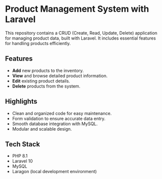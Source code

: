 # Product Management System with Laravel  

This repository contains a CRUD (Create, Read, Update, Delete) application for managing product data, built with Laravel. It includes essential features for handling products efficiently.  

## Features  
- **Add** new products to the inventory.  
- **View** and browse detailed product information.  
- **Edit** existing product details.  
- **Delete** products from the system.  

## Highlights  
- Clean and organized code for easy maintenance.  
- Form validation to ensure accurate data entry.  
- Smooth database integration with MySQL.  
- Modular and scalable design.  

## Tech Stack  
- PHP 8.1  
- Laravel 10  
- MySQL  
- Laragon (local development environment)  
